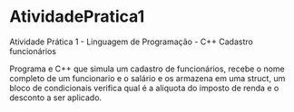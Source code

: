 # AtividadePratica1
Atividade Prática 1 - Linguagem de Programação - C++
Cadastro funcionários

Programa e C++ que simula um cadastro de funcionários, recebe o nome completo de um funcionario e o
salário e os armazena em uma struct, um bloco de condicionais verifica qual é a aliquota do imposto 
de renda e o desconto a ser aplicado.

